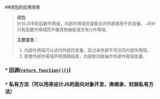 ##闭包的应用场景
> **闭包**  </br >
> 针对JS中的函数作用域，内部作用域总是能访问外部周用于的变量。
> JS中只有函数作用域而不像其他编程语言有{}作用域。</br>
>
> **主要意思：**
> 1. 内部作用域可以访问外部的变量，反过来外部不可访问内部作用域。
> 2. 即使外部作用域声明周期结束，内部依旧能操作外部作用域变量。
### * [回调(`return function(){}`)](https://codepen.io/mrzhao1129/pen/YEgbJx)
### * 私有方法（可以用来设计JS的面向对象开发，类继承、封装私有方法）
